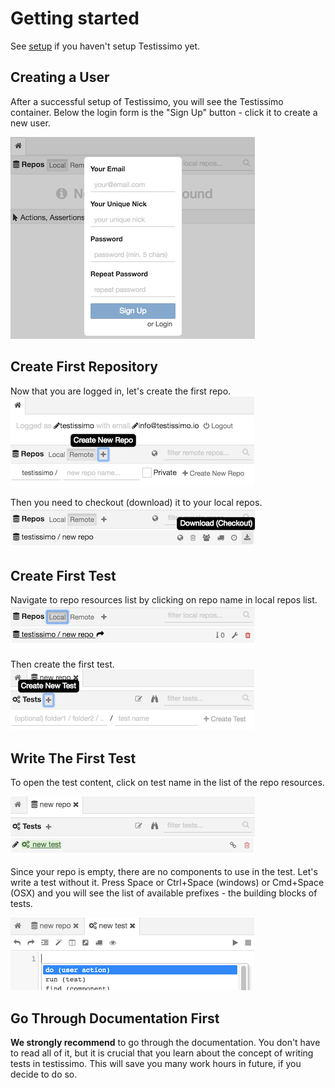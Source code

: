 # Getting started

See [setup](#/setup) if you haven't setup Testissimo yet.

## Creating a User
After a successful setup of Testissimo, you will see the Testissimo container. Below the login form is the "Sign Up" button - click it to create a new user.

![](/documentation/images/user_create.png)

## Create First Repository
Now that you are logged in, let's create the first repo.
![](/documentation/images/repo_create.png)

Then you need to checkout (download) it to your local repos.
![](/documentation/images/repo_create_checkout.png)

## Create First Test
Navigate to repo resources list by clicking on repo name in local repos list.
![](/documentation/images/repo_local.png)

Then create the first test.
![](/documentation/images/test_create.png)

## Write The First Test
To open the test content, click on test name in the list of the repo resources.

![](/documentation/images/test_created.png)

Since your repo is empty, there are no components to use in the test. Let's write a test without it. Press Space or Ctrl+Space (windows) or Cmd+Space (OSX) and you will see the list of available prefixes - the building blocks of tests.

![](/documentation/images/test_hint.png)

## Go Through Documentation First

**We strongly recommend** to go through the documentation. You don't have to read all of it, but it is crucial that you learn about the concept of writing tests in testissimo. This will save you many work hours in future, if you decide to do so.
